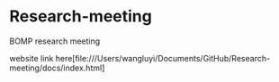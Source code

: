 # Research-meeting
BOMP research meeting

website link here[file:///Users/wangluyi/Documents/GitHub/Research-meeting/docs/index.html]
